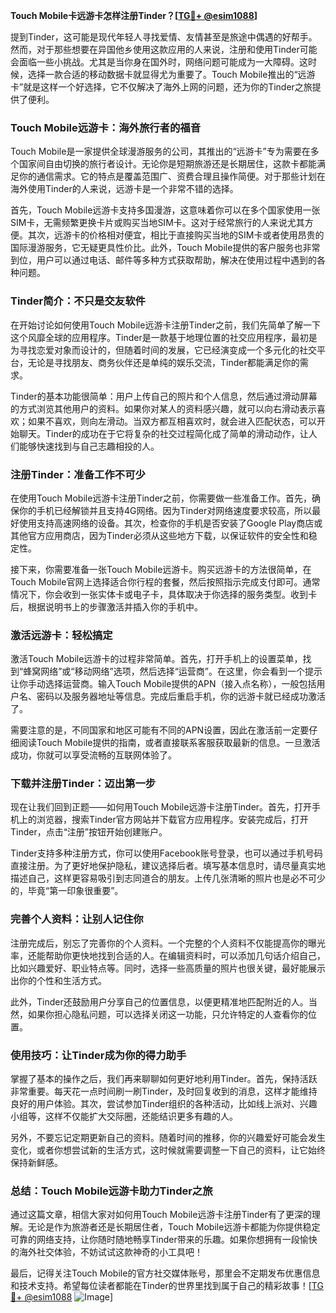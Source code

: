 **Touch Mobile卡远游卡怎样注册Tinder？[[TG💪+ @esim1088](https://t.me/s/esim1088)]**

提到Tinder，这可能是现代年轻人寻找爱情、友情甚至是旅途中偶遇的好帮手。然而，对于那些想要在异国他乡使用这款应用的人来说，注册和使用Tinder可能会面临一些小挑战。尤其是当你身在国外时，网络问题可能成为一大障碍。这时候，选择一款合适的移动数据卡就显得尤为重要了。Touch Mobile推出的“远游卡”就是这样一个好选择，它不仅解决了海外上网的问题，还为你的Tinder之旅提供了便利。

### Touch Mobile远游卡：海外旅行者的福音

Touch Mobile是一家提供全球漫游服务的公司，其推出的“远游卡”专为需要在多个国家间自由切换的旅行者设计。无论你是短期旅游还是长期居住，这款卡都能满足你的通信需求。它的特点是覆盖范围广、资费合理且操作简便。对于那些计划在海外使用Tinder的人来说，远游卡是一个非常不错的选择。

首先，Touch Mobile远游卡支持多国漫游，这意味着你可以在多个国家使用一张SIM卡，无需频繁更换卡片或购买当地SIM卡。这对于经常旅行的人来说尤其方便。其次，远游卡的价格相对便宜，相比于直接购买当地的SIM卡或者使用昂贵的国际漫游服务，它无疑更具性价比。此外，Touch Mobile提供的客户服务也非常到位，用户可以通过电话、邮件等多种方式获取帮助，解决在使用过程中遇到的各种问题。

### Tinder简介：不只是交友软件

在开始讨论如何使用Touch Mobile远游卡注册Tinder之前，我们先简单了解一下这个风靡全球的应用程序。Tinder是一款基于地理位置的社交应用程序，最初是为寻找恋爱对象而设计的，但随着时间的发展，它已经演变成一个多元化的社交平台，无论是寻找朋友、商务伙伴还是单纯的娱乐交流，Tinder都能满足你的需求。

Tinder的基本功能很简单：用户上传自己的照片和个人信息，然后通过滑动屏幕的方式浏览其他用户的资料。如果你对某人的资料感兴趣，就可以向右滑动表示喜欢；如果不喜欢，则向左滑动。当双方都互相喜欢时，就会进入匹配状态，可以开始聊天。Tinder的成功在于它将复杂的社交过程简化成了简单的滑动动作，让人们能够快速找到与自己志趣相投的人。

### 注册Tinder：准备工作不可少

在使用Touch Mobile远游卡注册Tinder之前，你需要做一些准备工作。首先，确保你的手机已经解锁并且支持4G网络。因为Tinder对网络速度要求较高，所以最好使用支持高速网络的设备。其次，检查你的手机是否安装了Google Play商店或其他官方应用商店，因为Tinder必须从这些地方下载，以保证软件的安全性和稳定性。

接下来，你需要准备一张Touch Mobile远游卡。购买远游卡的方法很简单，在Touch Mobile官网上选择适合你行程的套餐，然后按照指示完成支付即可。通常情况下，你会收到一张实体卡或电子卡，具体取决于你选择的服务类型。收到卡后，根据说明书上的步骤激活并插入你的手机中。

### 激活远游卡：轻松搞定

激活Touch Mobile远游卡的过程非常简单。首先，打开手机上的设置菜单，找到“蜂窝网络”或“移动网络”选项，然后选择“运营商”。在这里，你会看到一个提示让你手动选择运营商。输入Touch Mobile提供的APN（接入点名称），一般包括用户名、密码以及服务器地址等信息。完成后重启手机，你的远游卡就已经成功激活了。

需要注意的是，不同国家和地区可能有不同的APN设置，因此在激活前一定要仔细阅读Touch Mobile提供的指南，或者直接联系客服获取最新的信息。一旦激活成功，你就可以享受流畅的互联网体验了。

### 下载并注册Tinder：迈出第一步

现在让我们回到正题——如何用Touch Mobile远游卡注册Tinder。首先，打开手机上的浏览器，搜索Tinder官方网站并下载官方应用程序。安装完成后，打开Tinder，点击“注册”按钮开始创建账户。

Tinder支持多种注册方式，你可以使用Facebook账号登录，也可以通过手机号码直接注册。为了更好地保护隐私，建议选择后者。填写基本信息时，请尽量真实地描述自己，这样更容易吸引到志同道合的朋友。上传几张清晰的照片也是必不可少的，毕竟“第一印象很重要”。

### 完善个人资料：让别人记住你

注册完成后，别忘了完善你的个人资料。一个完整的个人资料不仅能提高你的曝光率，还能帮助你更快地找到合适的人。在编辑资料时，可以添加几句话介绍自己，比如兴趣爱好、职业特点等。同时，选择一些高质量的照片也很关键，最好能展示出你的个性和生活方式。

此外，Tinder还鼓励用户分享自己的位置信息，以便更精准地匹配附近的人。当然，如果你担心隐私问题，可以选择关闭这一功能，只允许特定的人查看你的位置。

### 使用技巧：让Tinder成为你的得力助手

掌握了基本的操作之后，我们再来聊聊如何更好地利用Tinder。首先，保持活跃非常重要。每天花一点时间刷一刷Tinder，及时回复收到的消息，这样才能维持良好的用户体验。其次，尝试参加Tinder组织的各种活动，比如线上派对、兴趣小组等，这样不仅能扩大交际圈，还能结识更多有趣的人。

另外，不要忘记定期更新自己的资料。随着时间的推移，你的兴趣爱好可能会发生变化，或者你想尝试新的生活方式，这时候就需要调整一下自己的资料，让它始终保持新鲜感。

### 总结：Touch Mobile远游卡助力Tinder之旅

通过这篇文章，相信大家对如何用Touch Mobile远游卡注册Tinder有了更深的理解。无论是作为旅游者还是长期居住者，Touch Mobile远游卡都能为你提供稳定可靠的网络支持，让你随时随地畅享Tinder带来的乐趣。如果你想拥有一段愉快的海外社交体验，不妨试试这款神奇的小工具吧！

最后，记得关注Touch Mobile的官方社交媒体账号，那里会不定期发布优惠信息和技术支持。希望每位读者都能在Tinder的世界里找到属于自己的精彩故事！[[TG💪+ @esim1088](https://t.me/s/esim1088) ![Image](https://i.postimg.cc/4NQfJmqS/Snipaste-2025-05-13-00-14-12.png)]